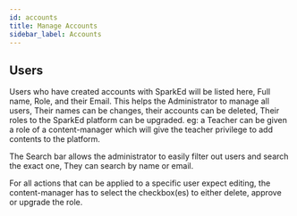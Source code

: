 ```yaml
---
id: accounts
title: Manage Accounts
sidebar_label: Accounts
---
```


## Users

Users who have created accounts with SparkEd will be listed here, Full name, Role, and their Email.
This helps the Administrator to manage all users, Their names can be changes, their accounts can be deleted, Their roles to the SparkEd platform can be upgraded. eg: a Teacher can be given a role of a content-manager which will give the teacher privilege to add contents to the platform. 

The Search bar allows the administrator to easily filter out users and search the exact one, They can search by name or email.

For all actions that can be applied to a specific user expect editing, the content-manager has to select the checkbox(es) to either delete, approve or upgrade the role.

<!-- An image will be later added here for ManageAccounts Page -->


